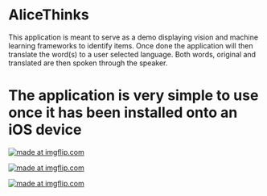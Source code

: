 # AliceThinks
This application is meant to serve as a demo displaying vision and machine learning frameworks to identify items. Once done the application will then translate the word(s) to a user selected language. Both words, original and translated are then spoken through the speaker.

# The application is very simple to use once it has been installed onto an iOS device
<a href="https://imgflip.com/gif/2bnjhf"><img src="https://i.imgflip.com/2bnjhf.gif" title="made at imgflip.com"/></a>

<a href="https://imgflip.com/gif/2bnjef"><img src="https://i.imgflip.com/2bnjef.gif" title="made at imgflip.com"/></a>

<a href="https://imgflip.com/gif/2bnjgf"><img src="https://i.imgflip.com/2bnjgf.gif" title="made at imgflip.com"/></a>
